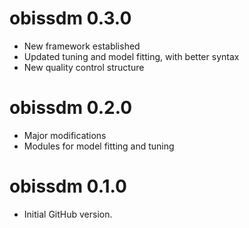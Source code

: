 # obissdm 0.3.0

* New framework established
* Updated tuning and model fitting, with better syntax
* New quality control structure

# obissdm 0.2.0

* Major modifications
* Modules for model fitting and tuning

# obissdm 0.1.0

* Initial GitHub version.
